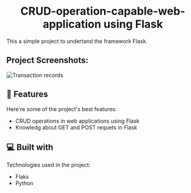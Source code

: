 <h1 align="center" id="title">CRUD-operation-capable-web-application using Flask</h1>

<p id="description">This a simple project to undertand the framework Flask.</p>

<h2>Project Screenshots:</h2>

![Transaction records](https://github.com/DCEtech/CRUD-operation-capable-web-application/assets/143337688/c426a649-8c9c-48c5-a07b-09fd1983af8f)


  
<h2>🧐 Features</h2>

Here're some of the project's best features:

*   CRUD operations in web applications using Flask
*   Knowledg about GET and POST requets in Flask

  
  
<h2>💻 Built with</h2>

Technologies used in the project:

*   Flaks
*   Python

